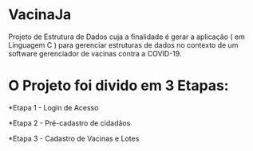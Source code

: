 # VacinaJa
Projeto de Estrutura de Dados cuja a finalidade é gerar a aplicação ( em Linguagem C ) para gerenciar estruturas de dados no contexto de um software gerenciador de vacinas contra a COVID-19.

# O Projeto foi divido em 3 Etapas:
*Etapa 1 - Login de Acesso

*Etapa 2 - Pré-cadastro de cidadãos

*Etapa 3 - Cadastro de Vacinas e Lotes
